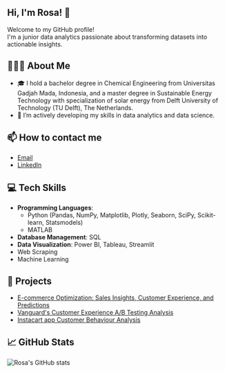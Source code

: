 ## Hi, I'm Rosa! 👋
Welcome to my GitHub profile! <br>
I'm a junior data analytics passionate about transforming datasets into actionable insights.

<!--
**RosaEvasari/RosaEvasari** is a ✨ _special_ ✨ repository because its `README.md` (this file) appears on your GitHub profile.

Here are some ideas to get you started:

- 🔭 I’m currently working on ...
- 🌱 I’m currently learning ...
- 👯 I’m looking to collaborate on ...
- 🤔 I’m looking for help with ...
- 💬 Ask me about ...
- 📫 How to reach me: ...
- 😄 Pronouns: ...
- ⚡ Fun fact: ...
-->

## 👩🏻‍💻 About Me
- :mortar_board: I hold a bachelor degree in Chemical Engineering from Universitas Gadjah Mada, Indonesia, and a master degree in Sustainable Energy Technology with specialization of solar energy from Delft University of Technology (TU Delft), The Netherlands.
- 🌱 I’m actively developing my skills in data analytics and data science.  

## 📫 How to contact me
- [Email](mailto:erlinarosae@gmail.com)
- [LinkedIn](https://www.linkedin.com/in/erlinarosaevasari/)

## :computer: Tech Skills
- **Programming Languages**:
  - Python (Pandas, NumPy, Matplotlib, Plotly, Seaborn, SciPy, Scikit-learn, Statsmodels)
  - MATLAB
- **Database Management**: SQL
- **Data Visualization**: Power BI, Tableau, Streamlit
- Web Scraping
- Machine Learning

## :rocket: Projects
- [E-commerce Optimization: Sales Insights, Customer Experience, and Predictions](https://github.com/RosaEvasari/e-commerce-analysis)
- [Vanguard's Customer Experience A/B Testing Analysis](https://github.com/RosaEvasari/Vanguard_Project)
- [Instacart app Customer Behaviour Analysis](https://github.com/AlexRibeiro95/Project_InstacartCostumerBehaviour)

## :chart_with_upwards_trend: GitHub Stats 
![Rosa's GitHub stats](https://github-readme-stats.vercel.app/api?username=RosaEvasari&custom_title=Rosa's%20GitHub%20Stats)


